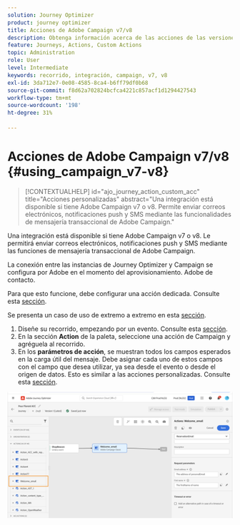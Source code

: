 ```yaml
---
solution: Journey Optimizer
product: journey optimizer
title: Acciones de Adobe Campaign v7/v8
description: Obtenga información acerca de las acciones de las versiones 7 y 8 de Adobe Campaign
feature: Journeys, Actions, Custom Actions
topic: Administration
role: User
level: Intermediate
keywords: recorrido, integración, campaign, v7, v8
exl-id: 3da712e7-0e08-4585-8ca4-b6ff79df0b68
source-git-commit: f8d62a702824bcfca4221c857acf1d1294427543
workflow-type: tm+mt
source-wordcount: '198'
ht-degree: 31%

---
```


# Acciones de Adobe Campaign v7/v8 {#using_campaign_v7-v8}

>[!CONTEXTUALHELP]
>id="ajo_journey_action_custom_acc"
>title="Acciones personalizadas"
>abstract="Una integración está disponible si tiene Adobe Campaign v7 o v8. Permite enviar correos electrónicos, notificaciones push y SMS mediante las funcionalidades de mensajería transaccional de Adobe Campaign."

Una integración está disponible si tiene Adobe Campaign v7 o v8. Le permitirá enviar correos electrónicos, notificaciones push y SMS mediante las funciones de mensajería transaccional de Adobe Campaign.

La conexión entre las instancias de Journey Optimizer y Campaign se configura por Adobe en el momento del aprovisionamiento. Adobe de contacto.

Para que esto funcione, debe configurar una acción dedicada. Consulte esta [sección](../action/acc-action.md).

Se presenta un caso de uso de extremo a extremo en esta [sección](../building-journeys/ajo-ac.md).

1. Diseñe su recorrido, empezando por un evento. Consulte esta [sección](../building-journeys/journey.md).
1. En la sección **Action** de la paleta, seleccione una acción de Campaign y agréguela al recorrido.
1. En los **parámetros de acción**, se muestran todos los campos esperados en la carga útil del mensaje. Debe asignar cada uno de estos campos con el campo que desea utilizar, ya sea desde el evento o desde el origen de datos. Esto es similar a las acciones personalizadas. Consulte esta [sección](../building-journeys/using-custom-actions.md).

![](assets/accintegration2.png)
